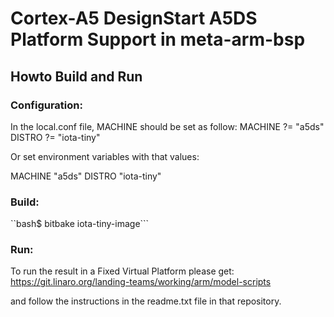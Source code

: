 # Cortex-A5 DesignStart A5DS Platform Support in meta-arm-bsp

## Howto Build and Run

### Configuration:
In the local.conf file, MACHINE should be set as follow:
MACHINE ?= "a5ds"
DISTRO ?= "iota-tiny"

Or set environment variables with that values:

MACHINE "a5ds"
DISTRO "iota-tiny"

### Build:
``bash$ bitbake iota-tiny-image```

### Run:
To run the result in a Fixed Virtual Platform please get:
https://git.linaro.org/landing-teams/working/arm/model-scripts

and follow the instructions in the readme.txt file in that
repository.

